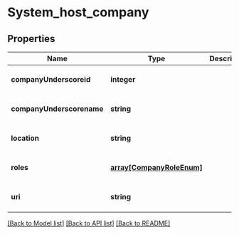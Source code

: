 # System_host_company

## Properties
Name | Type | Description | Notes
------------ | ------------- | ------------- | -------------
**companyUnderscoreid** | **integer** |  | [optional] [default to null]
**companyUnderscorename** | **string** |  | [optional] [default to null]
**location** | **string** |  | [optional] [default to null]
**roles** | [**array[CompanyRoleEnum]**](CompanyRoleEnum.md) |  | [optional] [default to null]
**uri** | **string** |  | [optional] [default to null]

[[Back to Model list]](../README.md#documentation-for-models) [[Back to API list]](../README.md#documentation-for-api-endpoints) [[Back to README]](../README.md)


